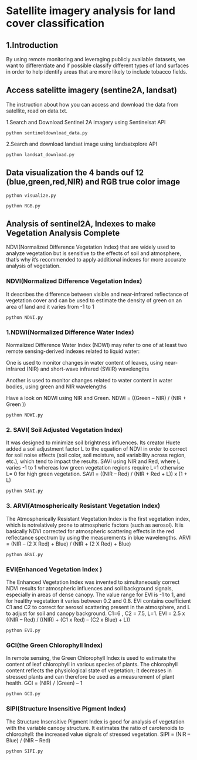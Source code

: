 # Satellite imagery analysis for land cover classification

## 1.Introduction

  By using remote monitoring  and leveraging publicly available datasets, we want to differentiate and if possible classify different types of land surfaces in order to help identify areas that are more likely to include tobacco fields.

## Access satelitte imagery (sentine2A, landsat)

  The instruction about how you can access and download the data from satellite, read on data.txt.

  1.Search and Download Sentinel 2A imagery using Sentinelsat API

    python sentineldownload_data.py

  2.Search and download landsat image using landsatxplore API

    python landsat_download.py

## Data visualization the 4 bands ouf 12 (blue,green,red,NIR) and RGB true color image

    python visualize.py

    python RGB.py

## Analysis of sentinel2A, Indexes to make Vegetation Analysis Complete

  NDVI(Normalized Difference Vegetation Index) that are widely used to analyze vegetation but is sensitive to the effects of soil
   and atmosphere, that’s why it’s recommended to apply additional indexes for more accurate analysis of vegetation.

### NDVI(Normalized Difference Vegetation Index)

  It describes the difference between visible and near-infrared reflectance of vegetation cover and can be used to estimate the density of green on an area of land and it varies from -1 to 1

    python NDVI.py

### 1.NDWI(Normalized Difference Water Index)

  Normalized Difference Water Index (NDWI) may refer to one of at least two remote sensing-derived indexes related to liquid water:

  One is used to monitor changes in water content of leaves, using near-infrared (NIR) and short-wave infrared (SWIR) wavelengths

  Another is used to monitor changes related to water content in water bodies, using green and NIR wavelengths

  Have a look on NDWI using NIR and Green. NDWI = ((Green – NIR) / (NIR + Green ))

    python NDWI.py

### 2. SAVI( Soil Adjusted Vegetation Index)

  It  was designed to minimize soil brightness influences. Its creator Huete added a soil adjustment factor L to the equation of NDVI in order to correct for soil noise effects (soil color, soil moisture, soil variability across region, etc.), which tend to impact the results. SAVI using NIR and Red, where L varies -1 to 1 whereas low green vegetation regions require L=1 otherwise L= 0 for high green vegetation. SAVI = ((NIR – Red) / (NIR + Red + L)) x (1 + L)

    python SAVI.py

### 3. ARVI(Atmospherically Resistant Vegetation Index)

  The Atmospherically Resistant Vegetation Index is the first vegetation index, which is notrelatively prone to atmospheric factors (such as aerosol). It  is basically NDVI corrected for atmospheric scattering effects in the red reflectance spectrum by using the measurements in blue wavelengths. ARVI = (NIR – (2 X Red) + Blue) / (NIR + (2 X Red) + Blue)

    python ARVI.py

### EVI(Enhanced Vegetation Index )

  The Enhanced Vegetation Index was invented  to simultaneously correct NDVI results for atmospheric influences and soil background signals, especially in areas of dense canopy. The value range for EVI is -1 to 1, and for healthy vegetation it varies between 0.2 and 0.8. EVI contains coefficient C1 and C2 to correct for aerosol scattering present in the atmosphere, and L to adjust for soil and canopy background. C1=6 , C2 = 7.5, L=1. EVI = 2.5 x ((NIR – Red) / ((NIR) + (C1 x Red) – (C2 x Blue) + L))
  
    python EVI.py

### GCI(the Green Chlorophyll Index)

  In remote sensing, the Green Chlorophyll Index is used to estimate the content of leaf chlorophyll in various species of plants. The chlorophyll content reflects the physiological state of vegetation; it decreases in stressed plants and can therefore be used as a measurement of plant health. GCI = (NIR) / (Green) – 1

    python GCI.py

### SIPI(Structure Insensitive Pigment Index)

  The Structure Insensitive Pigment Index is good for analysis of vegetation with the variable canopy structure. It estimates the ratio of carotenoids to chlorophyll: the increased value signals of stressed vegetation. SIPI = (NIR – Blue) / (NIR – Red)

    python SIPI.py

